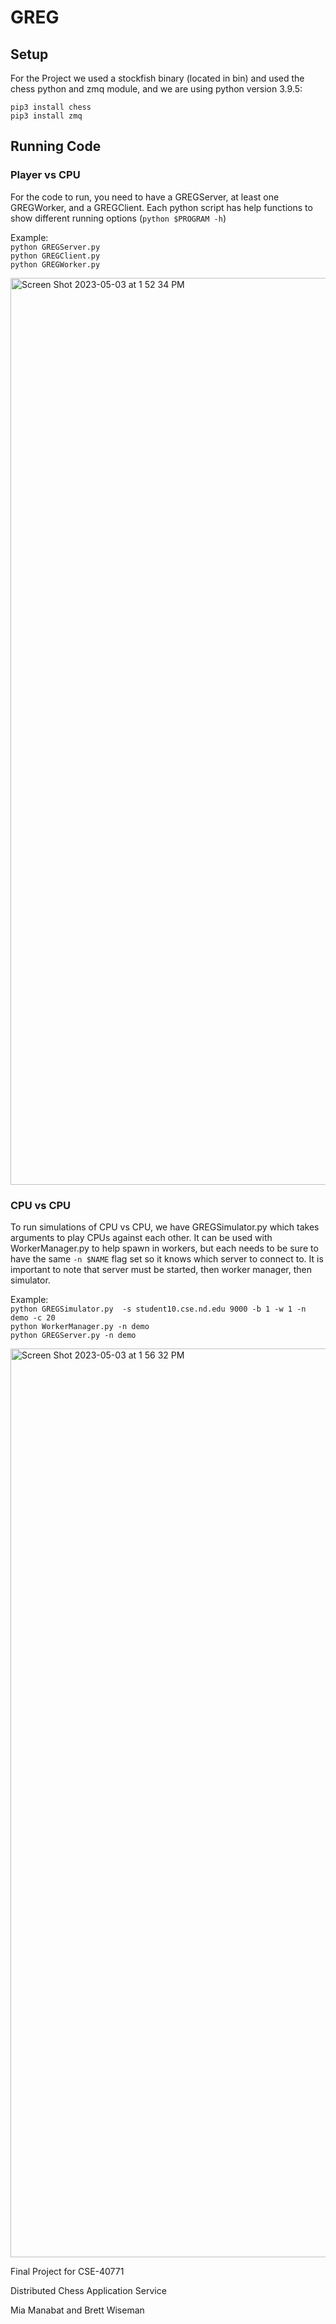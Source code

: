 # GREG

## Setup

For the Project we used a stockfish binary (located in bin) and used the chess python and zmq module, and we are using python version 3.9.5:

  `pip3 install chess`\
  `pip3 install zmq`

## Running Code

### Player vs CPU
For the code to run, you need to have a GREGServer, at least one GREGWorker, and a GREGClient. Each python script has help functions to show different running options (`python $PROGRAM -h`)

Example:\
`python GREGServer.py`\
`python GREGClient.py`\
`python GREGWorker.py`

<img width="1451" alt="Screen Shot 2023-05-03 at 1 52 34 PM" src="https://user-images.githubusercontent.com/72280180/236002647-88ee30e0-d5ea-4251-89ae-83a04af53f45.png">

### CPU vs CPU
To run simulations of CPU vs CPU, we have GREGSimulator.py which takes arguments to play CPUs against each other. It can be used with WorkerManager.py to help spawn in workers, but each needs to be sure to have the same `-n $NAME` flag set so it knows which server to connect to. It is important to note that server must be started, then worker manager, then simulator.

Example:\
`python GREGSimulator.py  -s student10.cse.nd.edu 9000 -b 1 -w 1 -n demo -c 20`\
`python WorkerManager.py -n demo`\
`python GREGServer.py -n demo`

<img width="1454" alt="Screen Shot 2023-05-03 at 1 56 32 PM" src="https://user-images.githubusercontent.com/72280180/236003512-b7da7448-c33d-4f1e-b192-4a74fd49c78c.png">

Final Project for CSE-40771

Distributed Chess Application Service

Mia Manabat and Brett Wiseman
